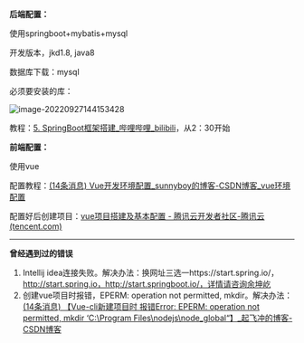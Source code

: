 **后端配置：**

使用springboot+mybatis+mysql

开发版本，jkd1.8, java8

数据库下载：mysql

必须要安装的库：

![image-20220927144153428](E:\Study\OOAD\image-20220927144153428.png) 

教程：[5. SpringBoot框架搭建_哔哩哔哩_bilibili](https://www.bilibili.com/video/BV1U44y1W77D/?p=5&vd_source=4b76880958d8412bd18388f13aeaa475)，从2：30开始



**前端配置：**

使用vue

配置教程：[(14条消息) Vue开发环境配置_sunnyboy的博客-CSDN博客_vue环境配置](https://blog.csdn.net/qq_43776195/article/details/119520395)

配置好后创建项目：[vue项目搭建及基本配置 - 腾讯云开发者社区-腾讯云 (tencent.com)](https://cloud.tencent.com/developer/article/1485228)



***

**曾经遇到过的错误**

1. Intellij idea连接失败。解决办法：换网址三选一https://start.spring.io/，http://start.spring.io，http://start.springboot.io/，详情请咨询余坤屹
2. 创建vue项目时报错，EPERM: operation not permitted, mkdir。解决办法：[(14条消息) 【Vue-cli新建项目时 报错Error: EPERM: operation not permitted, mkdir ‘C:\Program Files\nodejs\node_global“】_起飞冲的博客-CSDN博客](https://blog.csdn.net/qq_16254121/article/details/123230182)